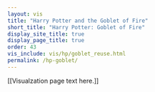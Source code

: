 ```yaml
---
layout: vis
title: "Harry Potter and the Goblet of Fire"
short_title: "Harry Potter: Goblet of Fire"
display_site_title: true
display_page_title: true
order: 43
vis_include: vis/hp/goblet_reuse.html
permalink: /hp-goblet/
---
```


[[Visualzation page text here.]]
